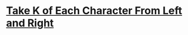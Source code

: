 # [Take K of Each Character From Left and Right](https://leetcode.com/problems/take-k-of-each-character-from-left-and-right)
